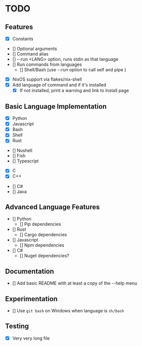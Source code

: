 # TODO

## Features
- [x] Constants
- [] Optional arguments
- [] Command alias
- [] --run <LANG\> option, runs stdin as that language
- [] Run commands from languages 
  - [] Shell/Bash (use --run option to call self and pipe )
- [x] NixOS support via flakes/nix-shell
- [x] Add language of command and if it's installed
    - [x] If not installed, print a warning and link to Install page

## Basic Language Implementation
- [x] Python
- [x] Javascript
- [x] Bash
- [x] Shell
- [x] Rust
- [] Nushell
- [] Fish
- [] Typescript
- [x] C
- [x] C++
- [] C#
- [] Java

## Advanced Language Features
- [] Python
    - [] Pip dependencies
- [] Rust
    - [] Cargo dependencies
- [] Javascript
    - [] Npm dependencies
- [] C#
    - [] Nuget dependencies?

## Documentation
- [] Add basic README with at least a copy of the --help menu


## Experimentation
- [] Use `git bash` on Windows when language is `sh/bash`

## Testing
- [x] Very very long file